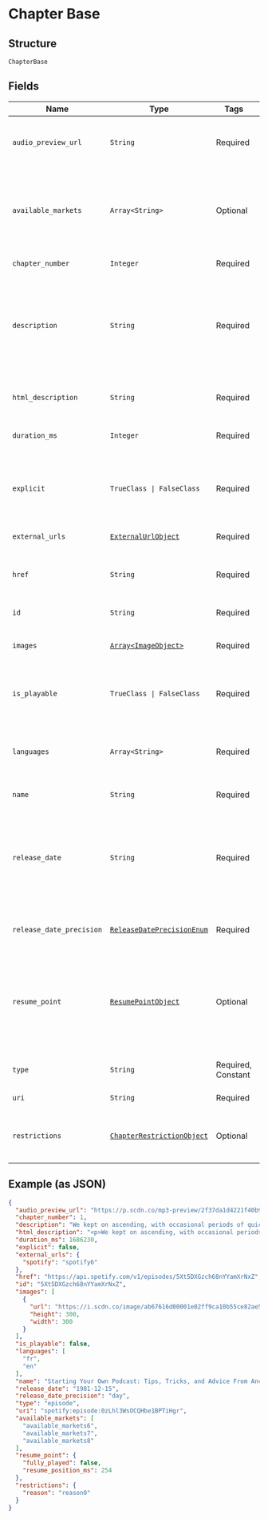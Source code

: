 
# Chapter Base

## Structure

`ChapterBase`

## Fields

| Name | Type | Tags | Description |
|  --- | --- | --- | --- |
| `audio_preview_url` | `String` | Required | A URL to a 30 second preview (MP3 format) of the chapter. `null` if not available. |
| `available_markets` | `Array<String>` | Optional | A list of the countries in which the chapter can be played, identified by their [ISO 3166-1 alpha-2](http://en.wikipedia.org/wiki/ISO_3166-1_alpha-2) code. |
| `chapter_number` | `Integer` | Required | The number of the chapter |
| `description` | `String` | Required | A description of the chapter. HTML tags are stripped away from this field, use `html_description` field in case HTML tags are needed. |
| `html_description` | `String` | Required | A description of the chapter. This field may contain HTML tags. |
| `duration_ms` | `Integer` | Required | The chapter length in milliseconds. |
| `explicit` | `TrueClass \| FalseClass` | Required | Whether or not the chapter has explicit content (true = yes it does; false = no it does not OR unknown). |
| `external_urls` | [`ExternalUrlObject`](../../doc/models/external-url-object.md) | Required | External URLs for this chapter. |
| `href` | `String` | Required | A link to the Web API endpoint providing full details of the chapter. |
| `id` | `String` | Required | The [Spotify ID](/documentation/web-api/concepts/spotify-uris-ids) for the chapter. |
| `images` | [`Array<ImageObject>`](../../doc/models/image-object.md) | Required | The cover art for the chapter in various sizes, widest first. |
| `is_playable` | `TrueClass \| FalseClass` | Required | True if the chapter is playable in the given market. Otherwise false. |
| `languages` | `Array<String>` | Required | A list of the languages used in the chapter, identified by their [ISO 639-1](https://en.wikipedia.org/wiki/ISO_639) code. |
| `name` | `String` | Required | The name of the chapter. |
| `release_date` | `String` | Required | The date the chapter was first released, for example `"1981-12-15"`. Depending on the precision, it might be shown as `"1981"` or `"1981-12"`. |
| `release_date_precision` | [`ReleaseDatePrecisionEnum`](../../doc/models/release-date-precision-enum.md) | Required | The precision with which `release_date` value is known. |
| `resume_point` | [`ResumePointObject`](../../doc/models/resume-point-object.md) | Optional | The user's most recent position in the chapter. Set if the supplied access token is a user token and has the scope 'user-read-playback-position'. |
| `type` | `String` | Required, Constant | The object type.<br><br>**Value**: `'episode'` |
| `uri` | `String` | Required | The [Spotify URI](/documentation/web-api/concepts/spotify-uris-ids) for the chapter. |
| `restrictions` | [`ChapterRestrictionObject`](../../doc/models/chapter-restriction-object.md) | Optional | Included in the response when a content restriction is applied. |

## Example (as JSON)

```json
{
  "audio_preview_url": "https://p.scdn.co/mp3-preview/2f37da1d4221f40b9d1a98cd191f4d6f1646ad17",
  "chapter_number": 1,
  "description": "We kept on ascending, with occasional periods of quick descent, but in the main always ascending. Suddenly, I became conscious of the fact that the driver was in the act of pulling up the horses in the courtyard of a vast ruined castle, from whose tall black windows came no ray of light, and whose broken battlements showed a jagged line against the moonlit sky.\n",
  "html_description": "<p>We kept on ascending, with occasional periods of quick descent, but in the main always ascending. Suddenly, I became conscious of the fact that the driver was in the act of pulling up the horses in the courtyard of a vast ruined castle, from whose tall black windows came no ray of light, and whose broken battlements showed a jagged line against the moonlit sky.</p>\n",
  "duration_ms": 1686230,
  "explicit": false,
  "external_urls": {
    "spotify": "spotify6"
  },
  "href": "https://api.spotify.com/v1/episodes/5Xt5DXGzch68nYYamXrNxZ",
  "id": "5Xt5DXGzch68nYYamXrNxZ",
  "images": [
    {
      "url": "https://i.scdn.co/image/ab67616d00001e02ff9ca10b55ce82ae553c8228\n",
      "height": 300,
      "width": 300
    }
  ],
  "is_playable": false,
  "languages": [
    "fr",
    "en"
  ],
  "name": "Starting Your Own Podcast: Tips, Tricks, and Advice From Anchor Creators\n",
  "release_date": "1981-12-15",
  "release_date_precision": "day",
  "type": "episode",
  "uri": "spotify:episode:0zLhl3WsOCQHbe1BPTiHgr",
  "available_markets": [
    "available_markets6",
    "available_markets7",
    "available_markets8"
  ],
  "resume_point": {
    "fully_played": false,
    "resume_position_ms": 254
  },
  "restrictions": {
    "reason": "reason0"
  }
}
```

